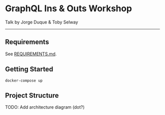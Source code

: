# GraphQL Ins & Outs Workshop

Talk by Jorge Duque & Toby Selway

---

## Requirements
See [REQUIREMENTS.md](REQUIREMENTS.md).

## Getting Started

```
docker-compose up
```

## Project Structure

TODO: Add architecture diagram (dot?)
